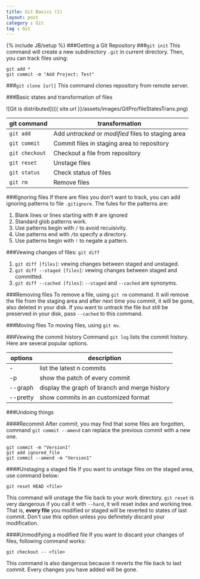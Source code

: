 ```yaml
---
title: Git Basics (1)
layout: post
category : Git
tag : Git
---
```


{% include JB/setup %}
###Getting a Git Repository
###`git init`
This command will create a new subdirectory `.git` in current directory. Then, you can track files using:

	git add *
	git commit -m "Add Project: Test"
	
###`git clone [url]`
This command clones repository from remote server.

###Basic states and transformation of files

![Git is distributed]({{ site.url }}/assets/images/GitPro/fileStatesTrans.png)

git command         | transformation   |
--------------------|------------------|
`git add`           |    Add *untracked* or *modified* files to staging area|
`git commit`       | Commit files in staging area to repository  |
`git checkout`  | Checkout a file from repository      |
`git reset`      | Unstage files|
`git status`| Check status of files|
`git rm`|Remove files|

###Ignoring files
If there are files you don't want to track, you can add ignoring patterns to file `.gitignore`. The fules for the patterns are:

1. Blank lines or lines starting with # are ignored
2. Standard glob patterns work.
3. Use patterns begin with `/` to avoid recuisivity.
4. Use patterns end with `/`to specify a directory.
5. Use patterns begin with `!` to negate a pattern.

###Vewing changes of files: `git diff`

1. `git diff [files]`: vewing changes between staged and unstaged.
2. `git diff --staged [files]`: vewing changes between staged and committed.
3. `git diff --cached [files]`: `--staged` and `--cached` are synonyms.

###Removing files
To remove a file, using `git rm` command. It will remove the file from the staging area and after next time you commit, it will be gone, also deleted in your disk. If you want to untrack the file but still be preserved in your disk, pass `--cached` to this command.

###Moving files
To moving files, using `git mv`.

###Vewing the commit history
Command `git log` lists the commit history. Here are several popular options.

options | description |
--------|-------------|
-<n>    | list the latest n commits|
-p|show the patch of every commit|
--graph|display the graph of branch and merge history|
--pretty | show commits in an customized format|

###Undoing things

####Recommit
After commit, you may find that some files are forgotten, command `git commit --amend` can replace the previous commit with a new one.

	git commit -m "Version1"
	git add ignored_file
	git commit --amend -m "Version1"
	

####Unstaging a staged file
If you want to unstage files on the staged area, use command below:

	git reset HEAD <file>
	
This command will unstage the file back to your work directory. `git reset` is very dangerous if you call it with `--hard`, it will reset index and working tree. That is, **every file** you modified or staged will be reverted to states of last commit. Don't use this option unless you definetely discard your modification.

####Unmodifying a modified file
If you want to discard your changes of files, following command works:

	git checkout -- <file>
	
This command is also dangerous because it reverts the file back to last commit. Every changes you have added will be gone.

